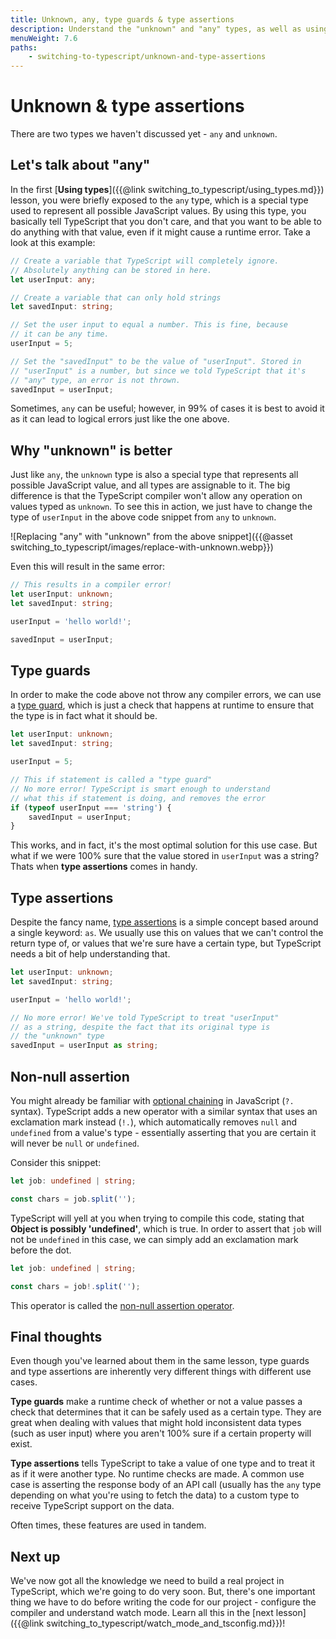 ```yaml
---
title: Unknown, any, type guards & type assertions
description: Understand the "unknown" and "any" types, as well as using type guards to make your code safer and type assertions to avoid common TypeScript compiler errors.
menuWeight: 7.6
paths:
    - switching-to-typescript/unknown-and-type-assertions
---
```


# [](#unknown-and-type-assertions) Unknown & type assertions

There are two types we haven't discussed yet - `any` and `unknown`.

## [](#the-any-type) Let's talk about "any"

In the first [**Using types**]({{@link switching_to_typescript/using_types.md}}) lesson, you were briefly exposed to the `any` type, which is a special type used to represent all possible JavaScript values. By using this type, you basically tell TypeScript that you don't care, and that you want to be able to do anything with that value, even if it might cause a runtime error. Take a look at this example:

```TypeScript
// Create a variable that TypeScript will completely ignore.
// Absolutely anything can be stored in here.
let userInput: any;

// Create a variable that can only hold strings
let savedInput: string;

// Set the user input to equal a number. This is fine, because
// it can be any time.
userInput = 5;

// Set the "savedInput" to be the value of "userInput". Stored in
// "userInput" is a number, but since we told TypeScript that it's
// "any" type, an error is not thrown.
savedInput = userInput;
```

Sometimes, `any` can be useful; however, in 99% of cases it is best to avoid it as it can lead to logical errors just like the one above.

## [](#the-unknown-type) Why "unknown" is better

Just like `any`, the `unknown` type is also a special type that represents all possible JavaScript value, and all types are assignable to it. The big difference is that the TypeScript compiler won't allow any operation on values typed as `unknown`. To see this in action, we just have to change the type of `userInput` in the above code snippet from `any` to `unknown`.

![Replacing "any" with "unknown" from the above snippet]({{@asset switching_to_typescript/images/replace-with-unknown.webp}})

Even this will result in the same error:

```TypeScript
// This results in a compiler error!
let userInput: unknown;
let savedInput: string;

userInput = 'hello world!';

savedInput = userInput;
```

## [](#type-guards) Type guards

In order to make the code above not throw any compiler errors, we can use a [type guard](https://www.typescriptlang.org/docs/handbook/advanced-types.html), which is just a check that happens at runtime to ensure that the type is in fact what it should be.

```TypeScript
let userInput: unknown;
let savedInput: string;

userInput = 5;

// This if statement is called a "type guard"
// No more error! TypeScript is smart enough to understand
// what this if statement is doing, and removes the error
if (typeof userInput === 'string') {
    savedInput = userInput;
}
```

This works, and in fact, it's the most optimal solution for this use case. But what if we were 100% sure that the value stored in `userInput` was a string? Thats when **type assertions** comes in handy.

## [](#type-assertions) Type assertions

Despite the fancy name, [type assertions](https://www.typescriptlang.org/docs/handbook/2/everyday-types.html#type-assertions) is a simple concept based around a single keyword: `as`. We usually use this on values that we can't control the return type of, or values that we're sure have a certain type, but TypeScript needs a bit of help understanding that.

```TypeScript
let userInput: unknown;
let savedInput: string;

userInput = 'hello world!';

// No more error! We've told TypeScript to treat "userInput"
// as a string, despite the fact that its original type is
// the "unknown" type
savedInput = userInput as string;
```

## [](#non-null-assertion) Non-null assertion

You might already be familiar with [optional chaining](https://developer.mozilla.org/en-US/docs/Web/JavaScript/Reference/Operators/Optional_chaining) in JavaScript (`?.` syntax). TypeScript adds a new operator with a similar syntax that uses an exclamation mark instead (`!.`), which automatically removes `null` and `undefined` from a value's type - essentially asserting that you are certain it will never be `null` or `undefined`.

Consider this snippet:

```TypeScript
let job: undefined | string;

const chars = job.split('');
```

TypeScript will yell at you when trying to compile this code, stating that **Object is possibly 'undefined'**, which is true. In order to assert that `job` will not be `undefined` in this case, we can simply add an exclamation mark before the dot.

```TypeScript
let job: undefined | string;

const chars = job!.split('');
```

This operator is called the [non-null assertion operator](https://www.typescriptlang.org/docs/handbook/2/everyday-types.html#non-null-assertion-operator-postfix-).

## [](#final-thoughts) Final thoughts

Even though you've learned about them in the same lesson, type guards and type assertions are inherently very different things with different use cases.

**Type guards** make a runtime check of whether or not a value passes a check that determines that it can be safely used as a certain type. They are great when dealing with values that might hold inconsistent data types (such as user input) where you aren't 100% sure if a certain property will exist.

**Type assertions** tells TypeScript to take a value of one type and to treat it as if it were another type. No runtime checks are made. A common use case is asserting the response body of an API call (usually has the `any` type depending on what you're using to fetch the data) to a custom type to receive TypeScript support on the data.

Often times, these features are used in tandem.

## [](#next) Next up

We've now got all the knowledge we need to build a real project in TypeScript, which we're going to do very soon. But, there's one important thing we have to do before writing the code for our project - configure the compiler and understand watch mode. Learn all this in the [next lesson]({{@link switching_to_typescript/watch_mode_and_tsconfig.md}})!

